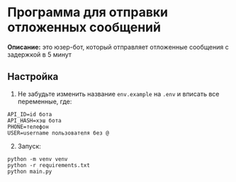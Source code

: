 # Программа для отправки отложенных сообщений

**Описание:** это юзер-бот, который отправляет отложенные сообщения с задержкой в 5 минут

## Настройка
1) Не забудьте изменить название ```env.example``` на ```.env``` и вписать все переменные, где:
```
API_ID=id бота
API_HASH=хэш бота
PHONE=телефон
USER=username пользователя без @
```
2) Запуск:
```
python -m venv venv
python -r requirements.txt
python main.py
```